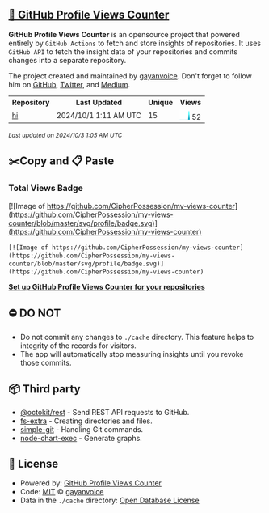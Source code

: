 ## [🚀 GitHub Profile Views Counter](https://github.com/gayanvoice/github-profile-views-counter)
**GitHub Profile Views Counter** is an opensource project that powered entirely by  `GitHub Actions` to fetch and store insights of repositories.
It uses `GitHub API` to fetch the insight data of your repositories and commits changes into a separate repository.

The project created and maintained by [gayanvoice](https://github.com/gayanvoice). Don't forget to follow him on [GitHub](https://github.com/gayanvoice), [Twitter](https://twitter.com/gayanvoice), and [Medium](https://gayanvoice.medium.com/).

<table>
	<tr>
		<th>
			Repository
		</th>
		<th>
			Last Updated
		</th>
		<th>
			Unique
		</th>
		<th>
			Views
		</th>
	</tr>
	<tr>
		<td>
			<a href="https://github.com/CipherPossession/my-views-counter/tree/master/readme/853092385/year.md">
				hi
			</a>
		</td>
		<td>
			2024/10/1 1:11 AM UTC
		</td>
		<td>
			15
		</td>
		<td>
			<img alt="Response time graph" src="https://github.com/CipherPossession/my-views-counter/raw/master/graph/853092385/small/year.png" height="20"> 52
		</td>
	</tr>
</table>

<small><i>Last updated on 2024/10/3 1:05 AM UTC</i></small>

## ✂️Copy and 📋 Paste
### Total Views Badge
[![Image of https://github.com/CipherPossession/my-views-counter](https://github.com/CipherPossession/my-views-counter/blob/master/svg/profile/badge.svg)](https://github.com/CipherPossession/my-views-counter)

```readme
[![Image of https://github.com/CipherPossession/my-views-counter](https://github.com/CipherPossession/my-views-counter/blob/master/svg/profile/badge.svg)](https://github.com/CipherPossession/my-views-counter)
```
[**Set up GitHub Profile Views Counter for your repositories**](https://github.com/gayanvoice/github-profile-views-counter)
## ⛔ DO NOT
- Do not commit any changes to `./cache` directory. This feature helps to integrity of the records for visitors.
- The app will automatically stop measuring insights until you revoke those commits.
## 📦 Third party

- [@octokit/rest](https://www.npmjs.com/package/@octokit/rest) - Send REST API requests to GitHub.
- [fs-extra](https://www.npmjs.com/package/fs-extra) - Creating directories and files.
- [simple-git](https://www.npmjs.com/package/simple-git) - Handling Git commands.
- [node-chart-exec](https://www.npmjs.com/package/node-chart-exec) - Generate graphs.
## 📄 License
- Powered by: [GitHub Profile Views Counter](https://github.com/gayanvoice/github-profile-views-counter)
- Code: [MIT](./LICENSE) © [gayanvoice](https://github.com/gayanvoice)
- Data in the `./cache` directory: [Open Database License](https://opendatacommons.org/licenses/odbl/1-0/)